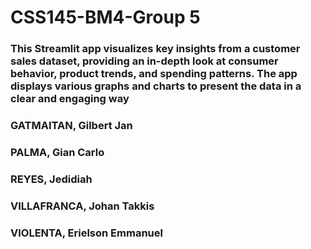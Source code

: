 # CSS145-BM4-Group 5

### This Streamlit app visualizes key insights from a customer sales dataset, providing an in-depth look at consumer behavior, product trends, and spending patterns. The app displays various graphs and charts to present the data in a clear and engaging way

### GATMAITAN, Gilbert Jan
### PALMA, Gian Carlo
### REYES, Jedidiah
### VILLAFRANCA, Johan Takkis
### VIOLENTA, Erielson Emmanuel